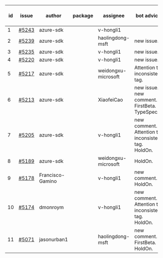 | id | issue | author | package | assignee | bot advice | created date of issue | target release date | date from target |
| ------ | ------ | ------ | ------ | ------ | ------ | ------ | ------ | :-----: |
| 1 | [#5243](https://github.com/Azure/sdk-release-request/issues/5243) | azure-sdk |  | v-hongli1 |  | 06-04 | 06-21 |  |
| 2 | [#5239](https://github.com/Azure/sdk-release-request/issues/5239) | azure-sdk |  | haolingdong-msft | new issue. | 06-04 | fail to get. |  |
| 3 | [#5235](https://github.com/Azure/sdk-release-request/issues/5235) | azure-sdk |  | v-hongli1 | new issue. | 06-04 | 06-21 |  |
| 4 | [#5220](https://github.com/Azure/sdk-release-request/issues/5220) | azure-sdk |  | v-hongli1 | new issue. | 05-22 | 06-21 |  |
| 5 | [#5217](https://github.com/Azure/sdk-release-request/issues/5217) | azure-sdk |  | weidongxu-microsoft | Attention to inconsistent tag. | 05-21 | 06-21 |  |
| 6 | [#5213](https://github.com/Azure/sdk-release-request/issues/5213) | azure-sdk |  | XiaofeiCao | new issue. new comment. FirstBeta. TypeSpec. | 05-21 | 06-21 |  |
| 7 | [#5205](https://github.com/Azure/sdk-release-request/issues/5205) | azure-sdk |  | v-hongli1 | new comment. Attention to inconsistent tag. HoldOn. | 05-15 | 06-21 |  |
| 8 | [#5189](https://github.com/Azure/sdk-release-request/issues/5189) | azure-sdk |  | weidongxu-microsoft | HoldOn. | 05-08 | 06-21 |  |
| 9 | [#5178](https://github.com/Azure/sdk-release-request/issues/5178) | Francisco-Gamino |  | v-hongli1 | new comment. HoldOn. | 05-02 | fail to get. |  |
| 10 | [#5174](https://github.com/Azure/sdk-release-request/issues/5174) | dmonroym |  | v-hongli1 | new comment. Attention to inconsistent tag. HoldOn. | 04-30 | 05-24 |  |
| 11 | [#5071](https://github.com/Azure/sdk-release-request/issues/5071) | jasonurban1 |  | haolingdong-msft | new comment. FirstBeta. HoldOn. | 03-22 | 05-24 |  |
